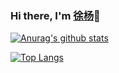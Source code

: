 ### Hi there, I'm [徐杨](http://xuyang.run/blog)👋

[![Anurag's github stats](https://github-readme-stats.vercel.app/api?username=xuyang9978&show_icons=true&theme=radical)](https://github.com/anuraghazra/github-readme-stats)

[![Top Langs](https://github-readme-stats.vercel.app/api/top-langs/?username=xuyang9978&hide=tsql,javascript,css&theme=radical)](https://github.com/anuraghazra/github-readme-stats)

